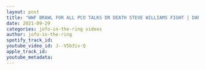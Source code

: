 ```yaml
---
layout: post
title: "WWF BRAWL FOR ALL PCO TALKS DR DEATH STEVE WILLIAMS FIGHT | DARK SIDE OF THE RING"
date: 2021-09-29
categories: jofo-in-the-ring videos
author: jofo-in-the-ring
spotify_track_id: 
youtube_video_id: J--V5b3iv-Q
apple_track_id: 
youtube_metadata: 
---
```

